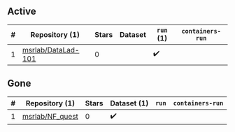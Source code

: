## Active
| # | Repository (1) | Stars | Dataset | `run` (1) | `containers-run` |
| --- | --- | --- | --- | --- | --- |
| 1 | [msrlab/DataLad-101](https://github.com/msrlab/DataLad-101) | 0 |  | :heavy_check_mark: |  |

## Gone
| # | Repository (1) | Stars | Dataset (1) | `run` | `containers-run` |
| --- | --- | --- | --- | --- | --- |
| 1 | [msrlab/NF_quest](https://github.com/msrlab/NF_quest) | 0 | :heavy_check_mark: |  |  |

